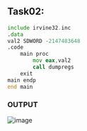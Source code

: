 ## Task02:

``` asm
include irvine32.inc
.data
val2 SDWORD -2147483648
.code
	main proc
		mov eax,val2
		call dumpregs
	exit
main endp
end main 
```
### OUTPUT
![image](https://github.com/user-attachments/assets/b5d88d94-8b53-4e77-a8ab-e028c60d6ef6)

